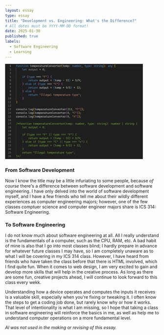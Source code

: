 ```yaml
---
layout: essay
type: essay
title: "Development vs. Engineering: What's the Difference?"
# All dates must be YYYY-MM-DD format!
date: 2025-01-30
published: true
labels:
  - Software Engineering
  - Learning
---
```

<img width="450px"
     class="float-start pe-4" 
     src="../img/cotton/typescript.png" >
     
### From Software Development
Now I know the title may be a little infuriating to some people, because *of course* there's a difference between software development and software engineering. I have only delved into the world of software development myself, and I have a few friends who tell me about their wildly different experiences as computer engineering majors; however, one of the few classes comptuer science and computer engineer majors share is ICS 314: Software Engineering.

### To Software Engineering
I do not know much about software engineering at all. All I really understand is the fundamentals of a computer, such as the CPU, RAM, etc. A bad habit of mine is also that I go into most classes blind; I hardly prepare in advance for whatever future classes I may have, so I am completely unaware as to what I will be covering in my ICS 314 class. However, I have heard from friends who have taken the class before that there is HTML involved, which I find quite fun. When it comes to web design, I am very excited to gain and develop more skills that will help in the creative process. As long as there are some fun, creative projects ahead, I will continue to look forward to this class every wekk.

Understanding how a device operates and computes the inputs it receives is a valuable skill, especially when you're fixing or tweaking it. I often know the steps to get a coding job done, but rarely know why or how it works. That level of intentionality is what I am missing, so I hope that taking a class in software engineering will reinforce the basics in me, as well as help me to understand computer operations on a more fundamental level. 

*AI was not used in the making or revising of this essay.*
